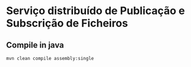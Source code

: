 # Serviço distribuído de Publicação e Subscrição de Ficheiros

## Compile in java
```
mvn clean compile assembly:single
```

